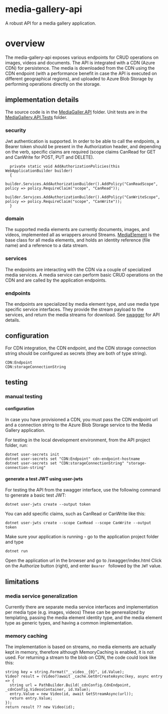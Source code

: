# media-gallery-api
A robust API for a media gallery application.
# overview
The media-gallery-api exposes various endpoints for CRUD operations on images, videos and documents. The API is integrated with a CDN (Azure CDN) for persistence. The media is downloaded from the CDN using the CDN endpoint (with a performance benefit in case the API is executed on different geographical regions), and uploaded to Azure Blob Storage by performing operations directly on the storage.
## implementation details
The source code is in the [MediaGaller.API](./src/MediaGallery.API/) folder.
Unit tests are in the [MediaGallery.API.Tests](./src/MediaGallery.API.Tests/) folder.
### security
Jwt authentication is supported. In order to be able to call the endpoints, a Bearer token should be present in the Authorization header, and depending on the verb, specific claims are required (scope claims CanRead for GET and CanWrite for POST, PUT and DELETE).
```
  private static void AddAuthorizationPolicies(this WebApplicationBuilder builder)
  {
    builder.Services.AddAuthorizationBuilder().AddPolicy("CanReadScope", policy => policy.RequireClaim("scope", "CanRead"));
    builder.Services.AddAuthorizationBuilder().AddPolicy("CanWriteScope", policy => policy.RequireClaim("scope", "CanWrite"));
  }
```
### domain
The supported media elements are currently documents, images, and videos, implemented all as wrappers around Streams. [MediaElement](./src/MediaGallery.API/Domain/MediaElement.cs) is the base class for all media elements, and holds an identity reference (file name) and a reference to a data stream.
### services
The endpoints are interacting with the CDN via a couple of specialized media services. A media service can perform basic CRUD operations on the CDN and are called by the application endpoints.
### endpoints
The endpoints are specialized by media element type, and use media type specific service interfaces. They provide the stream payload to the services, and return the media streams for download. See [swagger](./src/MediaGallery.API/swagger.json) for API details.
## configuration
For CDN integration, the CDN endpoint, and the CDN storage connection string should be configured as secrets (they are both of type string).

```
CDN:Endpoint
CDN:storageConnectionString
```
## testing
### manual testing
#### configuration
In case you have provisioned a CDN, you must pass the CDN endpoint url and a connection string to the Azure Blob Storage service to the Media Gallery application.

For testing in the local development environment, from the API project folder, run: 
```
dotnet user-secrets init
dotnet user-secrets set "CDN:Endpoint" cdn-endpoint-hostname
dotnet user-secrets set "CDN:storageConnectionString" "storage-connection-string"
```
#### generate a test JWT using user-jwts
For testing the API from the swagger interface, use the following command to generate a basic test JWT:
```
dotnet user-jwts create --output token
```
You can add specific claims, such as CanRead or CanWrite like this:
```
dotnet user-jwts create --scope CanRead --scope CanWrite --output token
```
Make sure your application is running -  go to the application project folder and type
```
dotnet run
```
Open the application url in the browser and go to /swagger/index.html
Click on the Authorize button (right), and enter `Bearer ` followed by the `JWT` value.
## limitations
### media service generalization
Currently there are separate media service interfaces and implementation per media type (e.g. images, videos)
These can be generealized by templating, passing the media element identity type, and the media element type as generic types, and having a common implementation.
### memory caching
The implementation is based on streams, no media elements are actually kept in memory, therefore although MemoryCaching is enabled, it is not used. For returning a stream to the blob on CDN, the code could look like this:
```
string key = string.Format("__video__{0}", id.Value);
Video? result = (Video?)await _cache.GetOrCreateAsync(key, async entry => {
  string url = PathBuilder.Build(_cdnConfig.CdnEndpoint, _cdnConfig.VideosContainer, id.Value);
  entry.Value = new Video(id, await GetStreamAsync(url));
  return entry.Value;
});
return result ?? new Video(id);
```